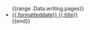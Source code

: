 <ul class="posts-index">
{{range .Data.writing.pages}}
<li class="post-link"><a href="{{print  "/writing/" .slug}}"><span class="date">{{.formatteddate}}</span>  <span>{{.title}}</span></a></li>
{{end}}
</ul>
